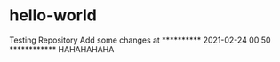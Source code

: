 # hello-world
Testing Repository
Add some changes at **********  2021-02-24 00:50 ************
HAHAHAHAHA
